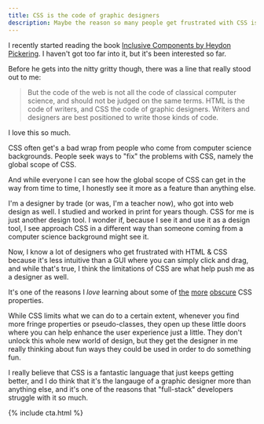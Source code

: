 ```yaml
---
title: CSS is the code of graphic designers
description: Maybe the reason so many people get frustrated with CSS is because they aren't designers?
---
```


I recently started reading the book [Inclusive Components by Heydon Pickering](https://www.smashingmagazine.com/printed-books/inclusive-components/). I haven't got too far into it, but it's been interested so far. 

Before he gets into the nitty gritty though, there was a line that really stood out to me:

>But the code of the web is not all the code of classical computer science, and should not be judged on the same terms. HTML is the code of writers, and CSS the code of graphic designers. Writers and designers are best positioned to write those kinds of code.

I love this so much.

<!--more-->

CSS often get's a bad wrap from people who come from computer science backgrounds. People seek ways to "fix" the problems with CSS, namely the global scope of CSS.

And while everyone I can see how the global scope of CSS can get in the way from time to time, I honestly see it more as a feature than anything else. 

I'm a designer by trade (or was, I'm a teacher now), who got into web design as well. I studied and worked in print for years though. CSS for me is just another design tool. I wonder if, because I see it and use it as a design tool, I see approach CSS in a different way than someone coming from a computer science background might see it.

Now, I know a lot of designers who get frustrated with HTML & CSS because it's less intuitive than a GUI where you can simply click and drag, and while that's true, I think the limitations of CSS are what help push me as a designer as well. 

It's one of the reasons I *love* learning about some of [the](https://www.kevinpowell.co/article/there-is-a-turn-unit-in-css/) [more](https://www.kevinpowell.co/article/background-attachment-local/) [obscure](https://www.kevinpowell.co/article/transform-style/) CSS properties. 

While CSS limits what we can do to a certain extent, whenever you find more fringe properties or pseudo-classes, they open up these little doors where you can help enhance the user experience just a little. They don't unlock this whole new world of design, but they get the designer in me really thinking about fun ways they could be used in order to do something fun.

I really believe that CSS is a fantastic language that just keeps getting better, and I do think that it's the langauge of a graphic designer more than anything else, and it's one of the reasons that "full-stack" developers struggle with it so much.

{% include cta.html %}
